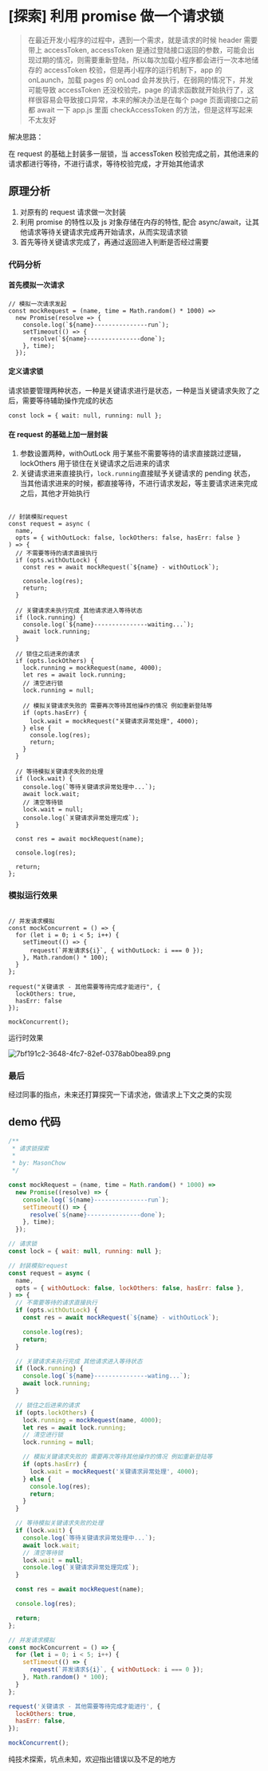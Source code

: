 # [探索] 利用 promise 做一个请求锁

> 在最近开发小程序的过程中，遇到一个需求，就是请求的时候 header 需要带上 accessToken, accessToken 是通过登陆接口返回的参数，可能会出现过期的情况，则需要重新登陆，所以每次加载小程序都会进行一次本地储存的 accessToken 校验，但是再小程序的运行机制下，app 的 onLaunch，加载 pages 的 onLoad 会并发执行，在弱网的情况下，并发可能导致 accessToken 还没校验完，page 的请求函数就开始执行了，这样很容易会导致接口异常，本来的解决办法是在每个 page 页面调接口之前都 await 一下 app.js 里面 checkAccessToken 的方法，但是这样写起来不太友好

解决思路：

在 request 的基础上封装多一层锁，当 accessToken 校验完成之前，其他进来的请求都进行等待，不进行请求，等待校验完成，才开始其他请求

## 原理分析

1. 对原有的 request 请求做一次封装
2. 利用 promise 的特性以及 js 对象存储在内存的特性, 配合 async/await，让其他请求等待关键请求完成再开始请求，从而实现请求锁
3. 首先等待关键请求完成了，再通过返回进入判断是否经过需要

### 代码分析

#### 首先模拟一次请求

```javascript:;
// 模拟一次请求发起
const mockRequest = (name, time = Math.random() * 1000) =>
  new Promise(resolve => {
    console.log(`${name}---------------run`);
    setTimeout(() => {
      resolve(`${name}---------------done`);
    }, time);
  });

```

#### 定义请求锁

请求锁要管理两种状态，一种是关键请求进行是状态，一种是当关键请求失败了之后，需要等待辅助操作完成的状态

```javascript:;
const lock = { wait: null, running: null };

```

#### 在 request 的基础上加一层封装

1. 参数设置两种，withOutLock 用于某些不需要等待的请求直接跳过逻辑，lockOthers 用于锁住在关键请求之后进来的请求
2. 关键请求进来直接执行，`lock.running`直接赋予关键请求的 pending 状态，当其他请求进来的时候，都直接等待，不进行请求发起，等主要请求进来完成之后，其他才开始执行

```javascript:;

// 封装模拟request
const request = async (
  name,
  opts = { withOutLock: false, lockOthers: false, hasErr: false }
) => {
  // 不需要等待的请求直接执行
  if (opts.withOutLock) {
    const res = await mockRequest(`${name} - withOutLock`);

    console.log(res);
    return;
  }

  // 关键请求未执行完成 其他请求进入等待状态
  if (lock.running) {
    console.log(`${name}---------------waiting...`);
    await lock.running;
  }

  // 锁住之后进来的请求
  if (opts.lockOthers) {
    lock.running = mockRequest(name, 4000);
    let res = await lock.running;
    // 清空进行锁
    lock.running = null;

    // 模拟关键请求失败的 需要再次等待其他操作的情况 例如重新登陆等
    if (opts.hasErr) {
      lock.wait = mockRequest("关键请求异常处理", 4000);
    } else {
      console.log(res);
      return;
    }
  }

  // 等待模拟关键请求失败的处理
  if (lock.wait) {
    console.log(`等待关键请求异常处理中...`);
    await lock.wait;
    // 清空等待锁
    lock.wait = null;
    console.log(`关键请求异常处理完成`);
  }

  const res = await mockRequest(name);

  console.log(res);

  return;
};

```

### 模拟运行效果

```javascript:;

// 并发请求模拟
const mockConcurrent = () => {
  for (let i = 0; i < 5; i++) {
    setTimeout(() => {
      request(`并发请求${i}`, { withOutLock: i === 0 });
    }, Math.random() * 100);
  }
};

request("关键请求 - 其他需要等待完成才能进行", {
  lockOthers: true,
  hasErr: false
});

mockConcurrent();

```

运行时效果

![7bf191c2-3648-4fc7-82ef-0378ab0bea89.png](https://mason-bucket.oss-cn-shenzhen.aliyuncs.com/blog/imgs/7bf191c2-3648-4fc7-82ef-0378ab0bea89.png)

### 最后

经过同事的指点，未来还打算探究一下请求池，做请求上下文之类的实现

## demo 代码

```javascript
/**
 * 请求锁探索
 *
 * by: MasonChow
 */

const mockRequest = (name, time = Math.random() * 1000) =>
  new Promise((resolve) => {
    console.log(`${name}---------------run`);
    setTimeout(() => {
      resolve(`${name}---------------done`);
    }, time);
  });

// 请求锁
const lock = { wait: null, running: null };

// 封装模拟request
const request = async (
  name,
  opts = { withOutLock: false, lockOthers: false, hasErr: false },
) => {
  // 不需要等待的请求直接执行
  if (opts.withOutLock) {
    const res = await mockRequest(`${name} - withOutLock`);

    console.log(res);
    return;
  }

  // 关键请求未执行完成 其他请求进入等待状态
  if (lock.running) {
    console.log(`${name}---------------wating...`);
    await lock.running;
  }

  // 锁住之后进来的请求
  if (opts.lockOthers) {
    lock.running = mockRequest(name, 4000);
    let res = await lock.running;
    // 清空进行锁
    lock.running = null;

    // 模拟关键请求失败的 需要再次等待其他操作的情况 例如重新登陆等
    if (opts.hasErr) {
      lock.wait = mockRequest('关键请求异常处理', 4000);
    } else {
      console.log(res);
      return;
    }
  }

  // 等待模拟关键请求失败的处理
  if (lock.wait) {
    console.log(`等待关键请求异常处理中...`);
    await lock.wait;
    // 清空等待锁
    lock.wait = null;
    console.log(`关键请求异常处理完成`);
  }

  const res = await mockRequest(name);

  console.log(res);

  return;
};

// 并发请求模拟
const mockConcurrent = () => {
  for (let i = 0; i < 5; i++) {
    setTimeout(() => {
      request(`并发请求${i}`, { withOutLock: i === 0 });
    }, Math.random() * 100);
  }
};

request('关键请求 - 其他需要等待完成才能进行', {
  lockOthers: true,
  hasErr: false,
});

mockConcurrent();
```

纯技术探索，坑点未知，欢迎指出错误以及不足的地方
